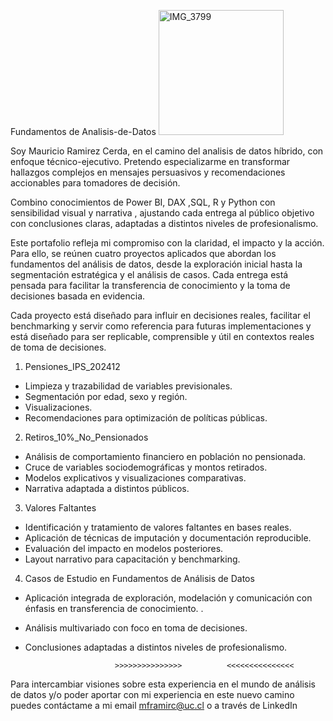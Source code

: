 Fundamentos de Analisis-de-Datos
<img width="200" height="200" alt="IMG_3799" src="https://github.com/user-attachments/assets/81a222b9-fb0e-43f0-968e-920ad0986413" /> 

Soy Mauricio Ramirez Cerda, en el camino del analisis de datos híbrido, con enfoque técnico-ejecutivo. Pretendo especializarme en transformar hallazgos complejos en mensajes persuasivos y recomendaciones accionables para tomadores de decisión. 

Combino conocimientos de Power BI, DAX ,SQL, R y Python con sensibilidad visual y narrativa , ajustando cada entrega al público objetivo con conclusiones claras, adaptadas a distintos niveles de profesionalismo.

Este portafolio refleja mi compromiso con la claridad, el impacto y la acción. 
Para ello, se reúnen cuatro proyectos aplicados que abordan los fundamentos del análisis de datos, desde la exploración inicial hasta la segmentación estratégica y el análisis de casos. Cada entrega está pensada para facilitar la transferencia de conocimiento y la toma de decisiones basada en evidencia. 

Cada proyecto está diseñado para influir en decisiones reales, facilitar el benchmarking y servir como referencia para futuras implementaciones y está diseñado para ser replicable, comprensible y útil en contextos reales de toma de decisiones.

1. Pensiones_IPS_202412
- Limpieza y trazabilidad de variables previsionales.
- Segmentación por edad, sexo y región.
- Visualizaciones.
- Recomendaciones para optimización de políticas públicas.

2. Retiros_10%_No_Pensionados
 - Análisis de comportamiento financiero en población no pensionada.
- Cruce de variables sociodemográficas y montos retirados.
- Modelos explicativos y visualizaciones comparativas.
- Narrativa adaptada a distintos públicos.

3. Valores Faltantes
- Identificación y tratamiento de valores faltantes en bases reales.
- Aplicación de técnicas de imputación y documentación reproducible.
- Evaluación del impacto en modelos posteriores.
- Layout narrativo para capacitación y benchmarking.

4. Casos de Estudio en Fundamentos de Análisis de Datos
- Aplicación integrada de exploración, modelación y comunicación con 
  énfasis en transferencia de conocimiento. .
- Análisis multivariado con foco en toma de decisiones.
- Conclusiones adaptadas a distintos niveles de profesionalismo.

                          >>>>>>>>>>>>>>>          <<<<<<<<<<<<<<<

Para intercambiar visiones sobre esta experiencia en el mundo de análisis de datos y/o poder aportar con mi experiencia
en este nuevo camino puedes contáctame a mi email mframirc@uc.cl o a través de LinkedIn 
